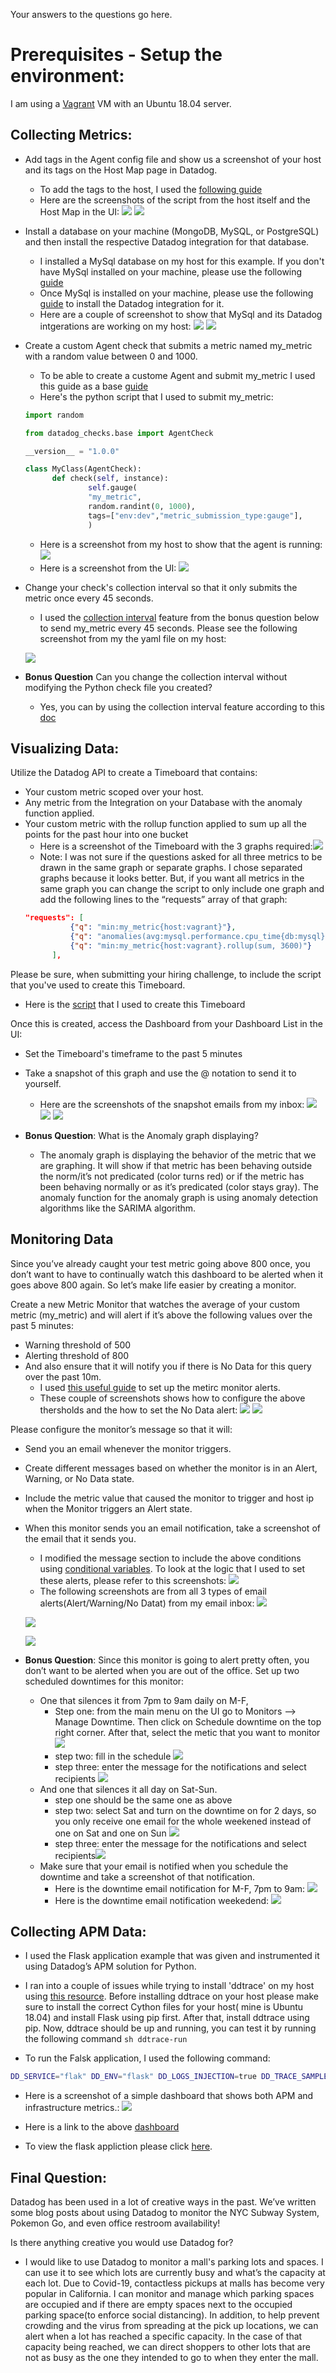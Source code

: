 Your answers to the questions go here.
# Prerequisites - Setup the environment:
I am using a [Vagrant](https://learn.hashicorp.com/collections/vagrant/getting-started) VM with an Ubuntu 18.04 server.


## Collecting Metrics:

* Add tags in the Agent config file and show us a screenshot of your host and its tags on the Host Map page in Datadog.
  - To add the tags to the host, I used the [following guide](https://docs.datadoghq.com/getting_started/tagging/assigning_tags?tab=noncontainerizedenvironments)
  - Here are the screenshots of the script from the host itself and the Host Map in the UI:
  ![](screenshot/tags_configpage.PNG)
  ![](screenshot/tags_HostMap.PNG)
  
* Install a database on your machine (MongoDB, MySQL, or PostgreSQL) and then install the respective Datadog integration for that database.
  - I installed a MySql database on my host for this example. If you don't have MySql installed on your machine, please use the following [guide](https://www.digitalocean.com/community/tutorials/how-to-install-mysql-on-ubuntu-18-04)
  - Once MySql is installed on your machine, please use the following [guide](https://docs.datadoghq.com/integrations/mysql/?tab=host#pagetitle) to install the Datadog integration for it.
  - Here are a couple of screenshot to show that MySql and its Datadog intgerations are working on my host:
  ![](screenshot/mysql.PNG)
  ![](screenshot/mysql-2.PNG)
* Create a custom Agent check that submits a metric named my_metric with a random value between 0 and 1000.
  - To be able to create a custome Agent and submit my_metric I used this guide as a base [guide](https://docs.datadoghq.com/developers/metrics/agent_metrics_submission/)
  - Here's the python script that I used to submit my_metric:
  ``` python 
  import random

  from datadog_checks.base import AgentCheck

  __version__ = "1.0.0"

  class MyClass(AgentCheck):
        def check(self, instance):
                self.gauge(
                "my_metric",
                random.randint(0, 1000),
                tags=["env:dev","metric_submission_type:gauge"],
                )
  ```
  - Here is a screenshot from my host to show that the agent is running: ![](screenshot/my_metric.PNG)
  - Here is a screenshot from the UI: ![](screenshot/my_metric_UI.PNG)
* Change your check's collection interval so that it only submits the metric once every 45 seconds.
  - I used the [collection interval](https://docs.datadoghq.com/developers/write_agent_check/?tab=agentv6v7#collection-interval) feature from the bonus question below to send my_metric every 45 seconds. Please see the following screenshot from my the yaml file on my host:
  
  ![](screenshot/45seconds.PNG)
  
* **Bonus Question** Can you change the collection interval without modifying the Python check file you created?
  - Yes, you can by using the collection interval feature according to this [doc](https://docs.datadoghq.com/developers/write_agent_check/?tab=agentv6v7#collection-interval)


## Visualizing Data:

Utilize the Datadog API to create a Timeboard that contains:

* Your custom metric scoped over your host.
* Any metric from the Integration on your Database with the anomaly function applied.
* Your custom metric with the rollup function applied to sum up all the points for the past hour into one bucket
  - Here is a screenshot of the Timeboard with the 3 graphs required:![](screenshot/Timeboard.PNG)
  - Note: I was not sure if the questions asked for all three metrics to be drawn in the same graph or separate graphs. I chose separated graphs because it looks better. But, if you want all metrics in the same graph you can change the script to only include one graph and add the following lines to the “requests” array of that graph: 
  ```json
  "requests": [
            {"q": "min:my_metric{host:vagrant}"},
            {"q": "anomalies(avg:mysql.performance.cpu_time{db:mysql}, 'basic', 2)"},
            {"q": "min:my_metric{host:vagrant}.rollup(sum, 3600)"}
        ],
  ```
  
Please be sure, when submitting your hiring challenge, to include the script that you've used to create this Timeboard.
  - Here is the [script](/dash.py) that I used to create this Timeboard

Once this is created, access the Dashboard from your Dashboard List in the UI:

* Set the Timeboard's timeframe to the past 5 minutes
* Take a snapshot of this graph and use the @ notation to send it to yourself.
  - Here are the screenshots of the snapshot emails from my inbox:
  ![](screenshot/Timeboard-email1.PNG)
  ![](screenshot/Timeboard-email2.PNG)
  ![](screenshot/Timeboard-email3.PNG)

* **Bonus Question**: What is the Anomaly graph displaying?
  - The anomaly graph is displaying the behavior of the metric that we are graphing. It will show if that metric has been behaving outside the norm/it’s not predicated (color turns red) or if the metric has been behaving normally or as it’s predicated (color stays gray). The anomaly function for the anomaly graph is using anomaly detection algorithms like the SARIMA algorithm.



## Monitoring Data

Since you’ve already caught your test metric going above 800 once, you don’t want to have to continually watch this dashboard to be alerted when it goes above 800 again. So let’s make life easier by creating a monitor.

Create a new Metric Monitor that watches the average of your custom metric (my_metric) and will alert if it’s above the following values over the past 5 minutes:

* Warning threshold of 500
* Alerting threshold of 800
* And also ensure that it will notify you if there is No Data for this query over the past 10m.
  - I used [this useful guide](https://docs.datadoghq.com/monitors/monitor_types/metric/?tab=threshold) to set up the metirc monitor alerts. 
  - These couple of screenshots shows how to configure the above thersholds and the how to set the No Data alert: 
  ![](screenshot/alert-config.PNG)
  ![](screenshot/No-data.PNG)

Please configure the monitor’s message so that it will:

* Send you an email whenever the monitor triggers.
* Create different messages based on whether the monitor is in an Alert, Warning, or No Data state.
* Include the metric value that caused the monitor to trigger and host ip when the Monitor triggers an Alert state.
* When this monitor sends you an email notification, take a screenshot of the email that it sends you.
  - I modified the message section to include the above conditions using [conditional variables](https://docs.datadoghq.com/monitors/notifications/?tab=is_alert#conditional-variables). To look at the logic that I used to set these alerts, please refer to this screenshots:
  ![](screenshot/alert-dis-config.PNG) 
  - The following screenshots are from all 3 types of email alerts(Alert/Warning/No Datat) from my email inbox:
  ![](screenshot/Alert-Email.PNG) 

  ![](screenshot/warning-email.PNG) 
 
  ![](screenshot/No-data-email.PNG) 


* **Bonus Question**: Since this monitor is going to alert pretty often, you don’t want to be alerted when you are out of the office. Set up two scheduled downtimes for this monitor:
        
  * One that silences it from 7pm to 9am daily on M-F,
    - Step one: from the main menu on the UI go to Monitors --> Manage Downtime. Then click on Schedule downtime on the top right corner.
      After that, select the metic that you want to monitor![](screenshot/M-F_downtime1.PNG)
    - step two: fill in the schedule ![](screenshot/M-F_downtime2.PNG)
    - step three: enter the message for the notifications and select recipients ![](screenshot/M-F_downtime3.PNG)
  * And one that silences it all day on Sat-Sun.
    - step one should be the same one as above
    - step two: select Sat and turn on the downtime on for 2 days, so you only receive one email for the whole weekened instead of one on Sat and one on Sun  ![](screenshot/weekend-downtime2.PNG)
    - step three: enter the message for the notifications and select recipients![](screenshot/weekend-downtime3.PNG)
  * Make sure that your email is notified when you schedule the downtime and take a screenshot of that notification.
    - Here is the downtime email notification for M-F, 7pm to 9am:  ![](screenshot/M-F_downtime-Email.PNG)
    - Here is the downtime email notification weekedend:  ![](screenshot/weekend-downtime-email.PNG)


## Collecting APM Data:
   - I used the Flask application example that was given and instrumented it using Datadog’s APM solution for Python. 
   
   - I ran into a couple of issues while trying to install 'ddtrace' on my host using [this resource](https://docs.datadoghq.com/tracing/setup_overview/setup/python/?tab=containers#follow-the-in-app-documentation-recommended). Before installing ddtrace on your host please make sure to install the correct Cython files for your host( mine is Ubuntu 18.04) and install Flask using pip first. After that, install ddtrace using pip. Now, ddtrace should be up and running, you can test it by running the following command ```sh ddtrace-run ```

   - To run the Falsk application, I used the following command: 


``` sh
DD_SERVICE="flak" DD_ENV="flask" DD_LOGS_INJECTION=true DD_TRACE_SAMPLE_RATE="1" DD_PROFILING_ENABLED=true ddtrace-run python flaskapp.py
```

   - Here is a screenshot of a simple dashboard that shows both APM and infrastructure metrics.: ![](screenshot/APM+Mertics-dash.PNG)

   - Here is a link to the above [dashboard](https://p.datadoghq.com/sb/ha86c4ioy7wh8zmv-44fd192d58f69ca30af4d1acb9cbff66)

   - To view the flask appliction please click [here](https://github.com/Hesham20/hiring-engineers/blob/master/flaskapp.py).


## Final Question:

Datadog has been used in a lot of creative ways in the past. We’ve written some blog posts about using Datadog to monitor the NYC Subway System, Pokemon Go, and even office restroom availability!

Is there anything creative you would use Datadog for?

   * I would like to use Datadog to monitor a mall's parking lots and spaces. I can use it to see which lots are currently busy and what’s the capacity at each lot. Due to Covid-19, contactless pickups at malls has become very popular in California. I can monitor and manage which parking spaces are occupied and if there are empty spaces next to the occupied parking space(to enforce social distancing). In addition, to help prevent crowding and the virus from spreading at the pick up locations, we can alert when a lot has reached a specific capacity. In the case of that capacity being reached, we can direct shoppers to other lots that are not as busy as the one they intended to go to when they enter the mall.
